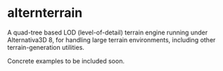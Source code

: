 alternterrain
=============

A quad-tree based LOD (level-of-detail) terrain engine running under Alternativa3D 8, for handling large terrain environments, including other terrain-generation utilities.

Concrete examples to be included soon.
